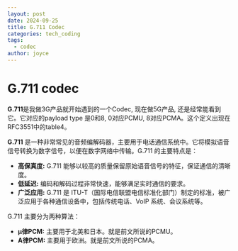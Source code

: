 ```yaml
---
layout: post
date: 2024-09-25
title: G.711 Codec
categories: tech_coding
tags:
  - codec
author: joyce
---
```

# G.711 codec
**G.711**是我做3G产品就开始遇到的一个Codec, 现在做5G产品, 还是经常能看到它。它对应的payload type 是0和8, 0对应PCMU, 8对应PCMA。这个定义出现在RFC3551中的table4。

**G.711** 是一种非常常见的音频编解码器，主要用于电话通信系统中。它将模拟语音信号转换为数字信号，以便在数字网络中传输。G.711 的主要特点是：

* **高保真度:** G.711 能够以较高的质量保留原始语音信号的特征，保证通信的清晰度。
* **低延迟:** 编码和解码过程非常快速，能够满足实时通信的要求。
* **广泛应用:** G.711 是 ITU-T（国际电信联盟电信标准化部门）制定的标准，被广泛应用于各种通信设备中，包括传统电话、VoIP 系统、会议系统等。


G.711 主要分为两种算法：

* **μ律PCM:** 主要用于北美和日本。就是前文所说的PCMU。
* **A律PCM:** 主要用于欧洲。就是前文所说的PCMA。